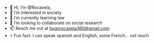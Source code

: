 - 👋 Hi, I’m @Rocavela,
- 👀 I’m interested in society 
- 🌱 I’m currently learning law
- 💞️ I’m looking to collaborate on social research 
- 📫 Reach me out at hugorocavela360@gmail.com
- ⚡ Fun fact: I can speak spanish and English, some French... not much

<!---
Rocavela/Rocavela is a ✨ special ✨ repository because its `README.md` (this file) appears on your GitHub profile.
You can click the Preview link to take a look at your changes.
--->
